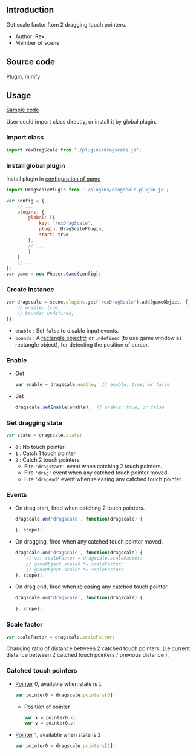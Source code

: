 ## Introduction

Get scale factor ftom 2 dragging touch pointers.

- Author: Rex
- Member of scene

## Source code

[Plugin](https://github.com/rexrainbow/phaser3-rex-notes/blob/master/plugins/dragscale-plugin.js), [minify](https://github.com/rexrainbow/phaser3-rex-notes/blob/master/plugins/dist/rexdragscaleplugin.min.js)

## Usage

[Sample code](https://github.com/rexrainbow/phaser3-rex-notes/tree/master/examples/dragscale)

User could import class directly, or install it by global plugin.

### Import class

```javascript
import rexDragScale from './plugins/dragscale.js';
```

### Install global plugin

Install plugin in [configuration of game](game.md#configuration)

```javascript
import DragScalePlugin from './plugins/dragscale-plugin.js';

var config = {
    // ...
    plugins: {
        global: [{
            key: 'rexDragScale',
            plugin: DragScalePlugin,
            start: true
        },
        // ...
        ]
    }
    // ...
};
var game = new Phaser.Game(config);
```

### Create instance

```javascript
var dragscale = scene.plugins.get('rexDragScale').add(gameObject, {
    // enable: true,
    // bounds: undefined,
});
```

- `enable` : Set `false` to disable input events.
- `bounds` : A [rectangle object](geom-rectangle.md)ㄝ or `undefined` (to use game window as rectangle object), for detecting the position of cursor.

### Enable

- Get
    ```javascript
    var enable = dragscale.enable;  // enable: true, or false
    ```
- Set
    ```javascript
    dragscale.setEnable(enable);  // enable: true, or false
    ```

### Get dragging state

```javascript
var state = dragscale.state;
```

- `0` : No touch pointer
- `1` : Catch 1 touch pointer
- `2` : Catch 2 touch pointers
    - Fire `'dragstart'` event when catching 2 touch pointers.
    - Fire `'drag'` event when any catched touch pointer moved.
    - Fire `'dragend'` event when releasing any catched touch pointer.

### Events

- On drag start, fired when catching 2 touch pointers.
    ```javascript
    dragscale.on('dragscale', function(dragscale) {

    }, scope);
    ```
- On dragging, fired when any catched touch pointer moved.
    ```javascript
    dragscale.on('dragscale', function(dragscale) {
        // var scaleFactor = dragscale.scaleFactor;
        // gameObject.scaleX *= scaleFactor;
        // gameObject.scaleY *= scaleFactor;
    }, scope);
    ```
- On drag end, fired when releasing any catched touch pointer.
    ```javascript
    dragscale.on('dragscale', function(dragscale) {

    }, scope);
    ```

### Scale factor

```javascript
var scaleFactor = dragscale.scaleFactor;
```

Changing ratio of distance between 2 catched touch pointers. 
(i.e current distance between 2 catched touch pointers / previous distance ).

### Catched touch pointers

- [Pointer](touchevents.md#properties-of-point) 0, available when state is `1`
    ```javascript
    var pointer0 = dragscale.pointers[0];
    ```
    - Position of pointer
        ```javascript
        var x = pointer0.x;
        var y = pointer0.y;
        ```
- [Pointer](touchevents.md#properties-of-point) 1, available when state is `2`
    ```javascript
    var pointer0 = dragscale.pointers[1];
    ```